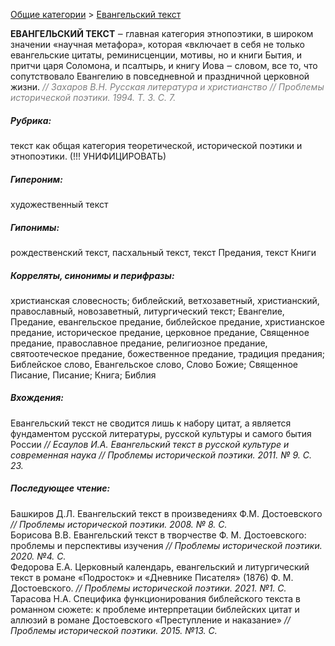 <style>
st { color: Gray;
  font-style: italic;}
</style>

[Общие категории](common.md) > [Евангельский текст](евангельский_текст.md) 

**ЕВАНГЕЛЬСКИЙ ТЕКСТ**  ‒ главная категория этнопоэтики,  в широком значении «научная метафора», которая «включает в себя не только евангельские цитаты, реминисценции, мотивы, но и книги Бытия, и притчи царя Соломона, и псалтырь, и книгу Иова ‒ словом, все то, что сопутствовало Евангелию в повседневной и праздничной церковной жизни.<st> // Захаров В.Н. Русская литература и христианство // Проблемы исторической поэтики. 1994. Т. 3. С. 7. </st>

##### Рубрика:
текст как общая категория теоретической, исторической поэтики и этнопоэтики. (!!! УНИФИЦИРОВАТЬ)   
##### Гипероним:
художественный текст  
##### Гипонимы:
рождественский текст,  пасхальный текст, текст Предания, текст Книги  
##### Корреляты, синонимы и перифразы:
христианская словесность; библейский, ветхозаветный, христианский, православный,  новозаветный, литургический текст;  Евангелие,  Предание,  евангельское предание, библейское предание, христианское предание, историческое предание,  церковное предание, Священное предание, православное предание, религиозное предание, святоотеческое предание, божественное предание, традиция предания; Библейское слово, Евангельское слово, Слово Божие; Священное Писание, Писание; Книга; Библия  

##### Вхождения:
Евангельский текст не сводится лишь к набору цитат, а является фундаментом русской литературы, русской культуры и самого бытия России *// Есаулов И.А. Евангельский текст в русской культуре и современная наука // Проблемы исторической поэтики.  2011. № 9. С. 23.*  

##### Последующее чтение:  
Башкиров Д.Л. Евангельский текст в произведениях Ф.М. Достоевского *// Проблемы исторической поэтики.   2008. № 8. С.*  
Борисова В.В. Евангельский текст в творчестве Ф. М. Достоевского: проблемы и перспективы изучения *//  Проблемы исторической поэтики.  2020. №4. С.*  
Федорова Е.А. Церковный календарь, евангельский и литургический текст в романе «Подросток» и «Дневнике Писателя» (1876) Ф. М. Достоевского. *// Проблемы исторической поэтики.  2021. №1. С.*  
Тарасова Н.А. Специфика функционирования библейского текста в романном сюжете: к проблеме интерпретации библейских цитат и аллюзий в романе Достоевского «Преступление и наказание» *//  Проблемы исторической поэтики.  2015. №13. С.* 
